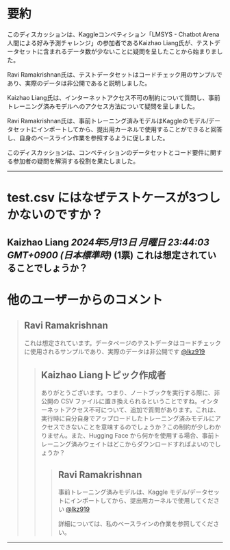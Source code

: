 # 要約 
このディスカッションは、Kaggleコンペティション「LMSYS - Chatbot Arena 人間による好み予測チャレンジ」の参加者であるKaizhao Liang氏が、テストデータセットに含まれるデータ数が少ないことに疑問を呈したことから始まりました。

Ravi Ramakrishnan氏は、テストデータセットはコードチェック用のサンプルであり、実際のデータは非公開であると説明しました。

Kaizhao Liang氏は、インターネットアクセス不可の制約について質問し、事前トレーニング済みモデルへのアクセス方法について疑問を呈しました。

Ravi Ramakrishnan氏は、事前トレーニング済みモデルはKaggleのモデル/データセットにインポートしてから、提出用カーネルで使用することができると回答し、自身のベースライン作業を参照するように促しました。

このディスカッションは、コンペティションのデータセットとコード要件に関する参加者の疑問を解消する役割を果たしました。


---
# test.csv にはなぜテストケースが3つしかないのですか？
**Kaizhao Liang** *2024年5月13日 月曜日 23:44:03 GMT+0900 (日本標準時)* (1票)
これは想定されていることでしょうか？
---
# 他のユーザーからのコメント
> ## Ravi Ramakrishnan
> 
> これは想定されています。データページのテストデータはコードチェックに使用されるサンプルであり、実際のデータは非公開です [@lkz919](https://www.kaggle.com/lkz919) 
> 
> 
> 
> > ## Kaizhao Liangトピック作成者
> > 
> > ありがとうございます。つまり、ノートブックを実行する際に、非公開の CSV ファイルに置き換えられるということですね。インターネットアクセス不可について、追加で質問があります。これは、実行時に自分自身でアップロードしたトレーニング済みモデルにアクセスできないことを意味するのでしょうか？この制約が少しわかりません。また、Hugging Face から何かを使用する場合、事前トレーニング済みウェイトはどこからダウンロードすればよいのでしょうか？
> > 
> > 
> > 
> > > ## Ravi Ramakrishnan
> > > 
> > > 事前トレーニング済みモデルは、Kaggle モデル/データセットにインポートしてから、提出用カーネルで使用してください [@lkz919](https://www.kaggle.com/lkz919) 
> > > 
> > > 詳細については、私のベースラインの作業を参照してください。
> > > 
> > > 
---

